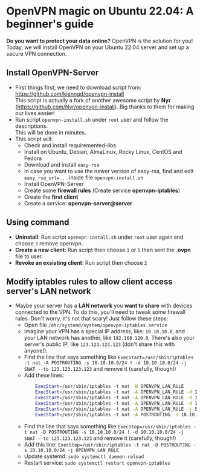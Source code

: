 # OpenVPN magic on Ubuntu 22.04: A beginner's guide


**Do you want to protect your data online?** OpenVPN is the solution for you! Today, we will install OpenVPN on your Ubuntu 22.04 server and set up a secure VPN connection.
<!--more-->

## Install OpenVPN-Server
- First things first, we need to download script from: https://github.com/kienngd/openvpn-install \
 This script is actually a fork of another awesome script by **Nyr** (https://github.com/Nyr/openvpn-install). Big thanks to them for making our lives easier!
- Run script `openvpn-install.sh` under `root` user and follow the descriptions.\
This will be done in minutes.
- This script will:
    - Check and install requiremented-libs
    - Install on Ubuntu, Debian, AlmaLinux, Rocky Linux, CentOS and Fedora
    - Download and install `easy-rsa`
    - In case you want to use the newer version of easy-rsa, find and edit `easy_rsa_url=...` inside file `openvpn-install.sh`
    - Install OpenVPN-Server
    - Create some **firewall rules** (Create service **openvpn-iptables**)
    - Create the **first client**
    - Create a service: **openvpn-server@server**

## Using command
- **Uninstall**: Run script `openvpn-install.sh` under `root` user again and choose `3` remove openvpn.
- **Create a new client**: Run script then choose `1` or `5` then sent the **.ovpn** file to user.
- **Revoke an exsisting client**: Run script then choose `2` 

## Modify iptables rules to allow client access server's LAN network
- Maybe your server has a **LAN network** you **want to share** with devices connected to the VPN. To do this, you'll need to tweak some firewall rules. Don't worry, it's not that scary! Just follow these steps:
    - Open file `/etc/systemd/system/openvpn-iptables.service`
    - Imagine your VPN has a special IP address, like: `10.10.10.0`, and your LAN network has another, like `192.168.120.0`, There's also your server's public IP, like `123.123.123.123` (don't share this with anyone!).
    - Find the line that says something like `ExecStart=/usr/sbin/iptables -t nat -A POSTROUTING -s 10.10.10.0/24 ! -d 10.10.10.0/24 -j SNAT --to 123.123.123.123` and remove it (carefully, though!)
    - Add these lines:
        ```bash
            ExecStart=/usr/sbin/iptables -t nat -N OPENVPN_LAN_RULE
            ExecStart=/usr/sbin/iptables -t nat -A OPENVPN_LAN_RULE -d 10.10.10.0/24 -j RETURN
            ExecStart=/usr/sbin/iptables -t nat -A OPENVPN_LAN_RULE -d 192.168.120.0/24 -j SNAT --to-source 192.168.120.104
            ExecStart=/usr/sbin/iptables -t nat -A OPENVPN_LAN_RULE -d 192.168.120.0/24 -j RETURN
            ExecStart=/usr/sbin/iptables -t nat -A OPENVPN_LAN_RULE -j SNAT --to-source 123.123.123.123
            ExecStart=/usr/sbin/iptables -t nat -A POSTROUTING -s 10.10.10.0/24 -j OPENVPN_LAN_RULE
        ```
    - Find the line that says something like `ExecStop=/usr/sbin/iptables -t nat -D POSTROUTING -s 10.10.10.0/24 ! -d 10.10.10.0/24 -j SNAT --to 123.123.123.123` and remove it (carefully, though!)
    - Add this line: `ExecStop=/usr/sbin/iptables -t nat -D POSTROUTING -s 10.10.10.0/24 -j OPENVPN_LAN_RULE`
    - Update systemd: `sudo systemctl daemon-reload`
    - Restart service: `sudo systemctl restart openvpn-iptables`
